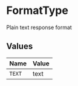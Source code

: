 # FormatType

Plain text response format


## Values

| Name   | Value  |
| ------ | ------ |
| `TEXT` | text   |
